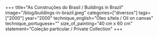 +++
title="As Construções do Brasil / Buildings in Brazil"
image="/blog/buildings-in-brazil.jpeg"
categories=["diversos"]
tags=["2000"]
year="2000"
technique_english="Óleo s/tela / Oil on canvas"
technique_portuguese=""
size_of_painting="40 cm x 60 cm"
statement="Coleção particular / Private Collection"
+++
